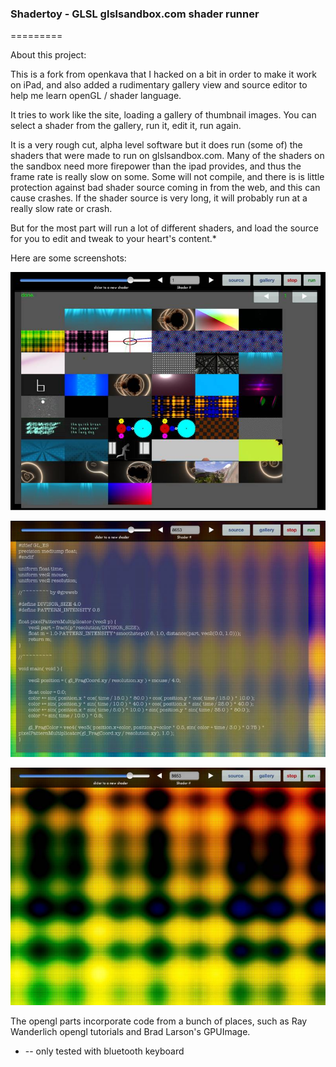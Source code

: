 ### Shadertoy - GLSL glslsandbox.com shader runner
=========

About this project:

This is a fork from openkava that I hacked on a bit in order to make it work on iPad, and also added a rudimentary gallery view
and source editor to help me learn openGL / shader language.

It tries to work like the site, loading a gallery of thumbnail images.
You can select a shader from the gallery, run it, edit it, run again.

It is a very rough cut, alpha level software but it does run (some of) the shaders that were made to run on glslsandbox.com.
Many of the shaders on the sandbox need more firepower than the ipad provides, and thus the frame rate is really slow on some.  Some will not compile, and there is is little protection against bad shader source coming in from the web, and this can cause crashes.
If the shader source is very long, it will probably run at a really slow rate or crash.

But for the most part will run a lot of different shaders, and load the source for you to edit and tweak to your heart's content.*


Here are some screenshots:

![gallery view](screen1.png)

![source view](screen2.png)

![shader running ](screen3.png)


The opengl parts incorporate code from a bunch of places, such as Ray Wanderlich opengl tutorials and Brad Larson's GPUImage.


* -- only tested with bluetooth keyboard

